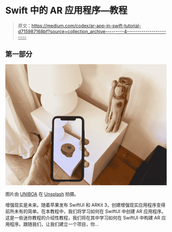 # Swift 中的 AR 应用程序—教程

> 原文：<https://medium.com/codex/ar-app-in-swift-tutorial-d715987168bf?source=collection_archive---------4----------------------->

## 第一部分

![](img/5c3b7b2868014bcb801547016a40f165.png)

图片由 [UNIBOA](https://unsplash.com/@uniboa) 在 [Unsplash](https://unsplash.com) 拍摄。

增强现实是未来。随着苹果发布 SwiftUI 和 ARKit 3，创建增强现实应用程序变得前所未有的简单。在本教程中，我们将学习如何在 SwiftUI 中创建 AR 应用程序。这是一些迷你教程的介绍性教程，我们将在其中学习如何在 SwiftUI 中构建 AR 应用程序。跟随我们，让我们建立一个项目，你…